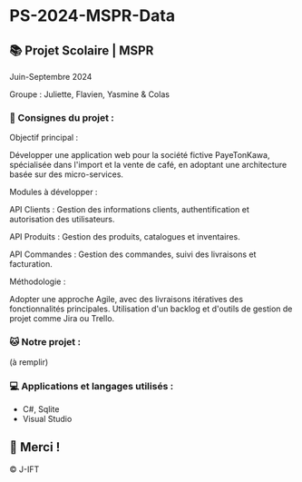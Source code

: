 # PS-2024-MSPR-Data

## 📚 Projet Scolaire | MSPR

Juin-Septembre 2024

Groupe : Juliette, Flavien, Yasmine & Colas

### 📌 Consignes du projet : 

Objectif principal : 

Développer une application web pour la société fictive PayeTonKawa, spécialisée dans l'import et la vente de café, en adoptant une architecture basée sur des micro-services.

Modules à développer :

API Clients : Gestion des informations clients, authentification et autorisation des utilisateurs.

API Produits : Gestion des produits, catalogues et inventaires.

API Commandes : Gestion des commandes, suivi des livraisons et facturation.

Méthodologie : 

Adopter une approche Agile, avec des livraisons itératives des fonctionnalités principales. Utilisation d'un backlog et d'outils de gestion de projet comme Jira ou Trello.


### 🐱 Notre projet :

(à remplir)


### 💻 Applications et langages utilisés :

- C#, Sqlite
- Visual Studio


## 🌸 Merci !
© J-IFT
